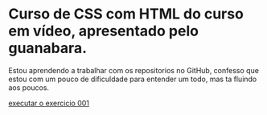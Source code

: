 # Curso de CSS com HTML do curso em vídeo, apresentado pelo guanabara. #

Estou aprendendo a trabalhar  com os repositorios no GitHub, confesso que estou com um pouco de dificuldade para entender um todo, mas ta fluindo aos poucos.

<a href="https://mrraakil.git.io/curso-CSS/blob/main/modulo2/ex001/index.html" target= "_blank"> executar o exercicio 001
